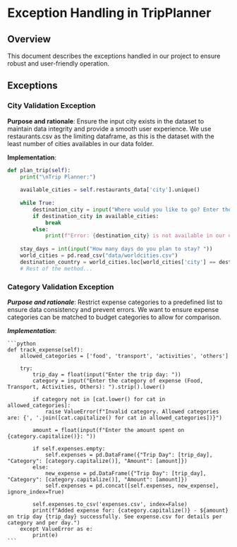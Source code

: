 # Exception Handling in TripPlanner

## Overview

This document describes the exceptions handled in our project to ensure robust and user-friendly operation.

## Exceptions

### City Validation Exception

**Purpose and rationale**: Ensure the input city exists in the dataset to maintain data integrity and provide a smooth user experience. We use restaurants.csv as the limiting dataframe, as this is the dataset with the least number of cities availables in our data folder.

**Implementation**:

```python
def plan_trip(self):
    print("\nTrip Planner:")
    
    available_cities = self.restaurants_data['city'].unique()
    
    while True:
        destination_city = input("Where would you like to go? Enter the name of the city: ")
        if destination_city in available_cities:
            break
        else:
            print(f"Error: {destination_city} is not available in our data. Please choose a different city.")
    
    stay_days = int(input("How many days do you plan to stay? "))
    world_cities = pd.read_csv("data/worldcities.csv")
    destination_country = world_cities.loc[world_cities['city'] == destination_city, 'country'].iloc[0]
    # Rest of the method...
```

### Category Validation Exception

***Purpose and rationale***: Restrict expense categories to a predefined list to ensure data consistency and prevent errors. We want to ensure expense categories can be matched to budget categories to allow for comparison.

***Implementation***:

    ```python
    def track_expense(self):
        allowed_categories = ['food', 'transport', 'activities', 'others']
        
        try:
            trip_day = float(input("Enter the trip day: "))
            category = input("Enter the category of expense (Food, Transport, Activities, Others): ").strip().lower()
            
            if category not in [cat.lower() for cat in allowed_categories]:
                raise ValueError(f"Invalid category. Allowed categories are: {', '.join([cat.capitalize() for cat in allowed_categories])}")
            
            amount = float(input(f"Enter the amount spent on {category.capitalize()}: "))
            
            if self.expenses.empty:
                self.expenses = pd.DataFrame({"Trip Day": [trip_day], "Category": [category.capitalize()], "Amount": [amount]})
            else:
                new_expense = pd.DataFrame({"Trip Day": [trip_day], "Category": [category.capitalize()], "Amount": [amount]})
                self.expenses = pd.concat([self.expenses, new_expense], ignore_index=True)
            
            self.expenses.to_csv('expenses.csv', index=False)
            print(f"Added expense for: {category.capitalize()} - ${amount} on trip day {trip_day} successfully. See expense.csv for details per category and per day.")
        except ValueError as e:
            print(e)
    ```
